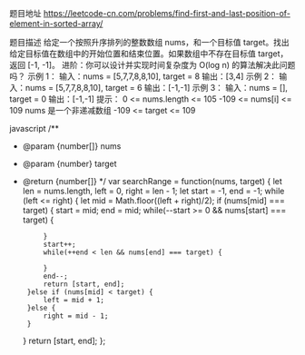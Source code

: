 题目地址
https://leetcode-cn.com/problems/find-first-and-last-position-of-element-in-sorted-array/

题目描述
给定一个按照升序排列的整数数组 nums，和一个目标值 target。找出给定目标值在数组中的开始位置和结束位置。如果数组中不存在目标值 target，返回 [-1, -1]。
进阶：你可以设计并实现时间复杂度为 O(log n) 的算法解决此问题吗？
示例 1：
输入：nums = [5,7,7,8,8,10], target = 8
输出：[3,4]
示例 2：
输入：nums = [5,7,7,8,8,10], target = 6
输出：[-1,-1]
示例 3：
输入：nums = [], target = 0
输出：[-1,-1]
提示：
    0 <= nums.length <= 105
    -109 <= nums[i] <= 109
    nums 是一个非递减数组
    -109 <= target <= 109
    
    
javascript
/**
 * @param {number[]} nums
 * @param {number} target
 * @return {number[]}
 */
var searchRange = function(nums, target) {
    let len = nums.length, left = 0, right = len - 1;
    let start = -1, end = -1;
    while (left <= right) {
        let mid = Math.floor((left + right)/2);
        if (nums[mid] === target) {
            start = mid;
            end = mid;
            while(--start >= 0 && nums[start] === target) {
                
            }
            start++;
            while(++end < len && nums[end] === target) {
                
            }
            end--;
            return [start, end];
        }else if (nums[mid] < target) {
            left = mid + 1;
        }else {
            right = mid - 1;
        }
    }
    return [start, end];
};

